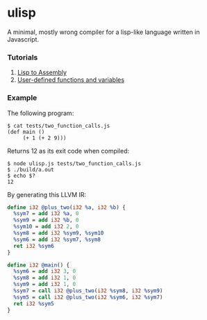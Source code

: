 # ulisp

A minimal, mostly wrong compiler for a lisp-like language
written in Javascript.

### Tutorials

1. [Lisp to Assembly](http://notes.eatonphil.com/compiler-basics-lisp-to-assembly.html)
2. [User-defined functions and variables](http://notes.eatonphil.com/compiler-basics-functions.html)

### Example

The following program:

```
$ cat tests/two_function_calls.js
(def main ()
     (+ 1 (+ 2 9)))
```

Returns 12 as its exit code when compiled:

```
$ node ulisp.js tests/two_function_calls.js
$ ./build/a.out
$ echo $?
12
```

By generating this LLVM IR:

```llvm
define i32 @plus_two(i32 %a, i32 %b) {
  %sym7 = add i32 %a, 0
  %sym9 = add i32 %b, 0
  %sym10 = add i32 2, 0
  %sym8 = add i32 %sym9, %sym10
  %sym6 = add i32 %sym7, %sym8
  ret i32 %sym6
}

define i32 @main() {
  %sym6 = add i32 3, 0
  %sym8 = add i32 1, 0
  %sym9 = add i32 1, 0
  %sym7 = call i32 @plus_two(i32 %sym8, i32 %sym9)
  %sym5 = call i32 @plus_two(i32 %sym6, i32 %sym7)
  ret i32 %sym5
}
```
